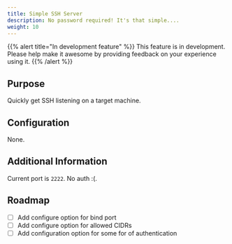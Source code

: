 ```yaml
---
title: Simple SSH Server
description: No password required! It's that simple....
weight: 10
---
```


{{% alert title="In development feature" %}}
This feature is in development. Please help make it awesome by providing feedback on your experience using it.
{{% /alert %}}

## Purpose

Quickly get SSH listening on a target machine.

## Configuration

None.

## Additional Information

Current port is `2222`. No auth :(.

## Roadmap

- [ ] Add configure option for bind port
- [ ] Add configure option for allowed CIDRs
- [ ] Add configuration option for some for of authentication

